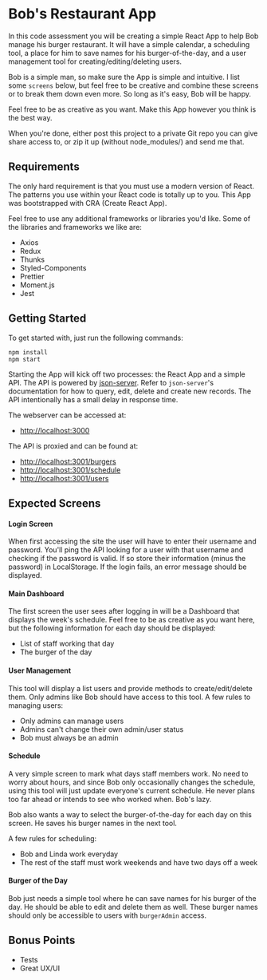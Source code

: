 # Bob's Restaurant App

In this code assessment you will be creating a simple React App to help Bob manage his burger restaurant. It will have a simple calendar, a scheduling tool, a place for him to save names for his burger-of-the-day, and a user management tool for creating/editing/deleting users.

Bob is a simple man, so make sure the App is simple and intuitive. I list some `screens` below, but feel free to be creative and combine these screens or to break them down even more. So long as it's easy, Bob will be happy.

Feel free to be as creative as you want. Make this App however you think is the best way.

When you're done, either post this project to a private Git repo you can give share access to, or zip it up (without node_modules/) and send me that.

## Requirements

The only hard requirement is that you must use a modern version of React. The patterns you use within your React code is totally up to you. This App was bootstrapped with CRA (Create React App).

Feel free to use any additional frameworks or libraries you'd like. Some of the libraries and frameworks we like are:

- Axios
- Redux
- Thunks
- Styled-Components
- Prettier
- Moment.js
- Jest

## Getting Started

To get started with, just run the following commands:

```
npm install
npm start
```

Starting the App will kick off two processes: the React App and a simple API. The API is powered by [json-server](https://github.com/typicode/json-server). Refer to `json-server`'s documentation for how to query, edit, delete and create new records. The API intentionally has a small delay in response time.

The webserver can be accessed at:

- [http://localhost:3000](http://localhost:3000)

The API is proxied and can be found at:

- [http://localhost:3001/burgers](http://localhost:3001/burgers)
- [http://localhost:3001/schedule](http://localhost:3001/schedule)
- [http://localhost:3001/users](http://localhost:3001/users)

## Expected Screens

#### Login Screen

When first accessing the site the user will have to enter their username and password. You'll ping the API looking for a user with that username and checking if the password is valid. If so store their information (minus the password) in LocalStorage. If the login fails, an error message should be displayed.

#### Main Dashboard

The first screen the user sees after logging in will be a Dashboard that displays the week's schedule. Feel free to be as creative as you want here, but the following information for each day should be displayed:

- List of staff working that day
- The burger of the day

#### User Management

This tool will display a list users and provide methods to create/edit/delete them. Only admins like Bob should have access to this tool. A few rules to managing users:

- Only admins can manage users
- Admins can't change their own admin/user status
- Bob must always be an admin

#### Schedule

A very simple screen to mark what days staff members work. No need to worry about hours, and since Bob only occasionally changes the schedule, using this tool will just update everyone's current schedule. He never plans too far ahead or intends to see who worked when. Bob's lazy.

Bob also wants a way to select the burger-of-the-day for each day on this screen. He saves his burger names in the next tool.

A few rules for scheduling:

- Bob and Linda work everyday
- The rest of the staff must work weekends and have two days off a week

#### Burger of the Day

Bob just needs a simple tool where he can save names for his burger of the day. He should be able to edit and delete them as well. These burger names should only be accessible to users with `burgerAdmin` access.

## Bonus Points

- Tests
- Great UX/UI
